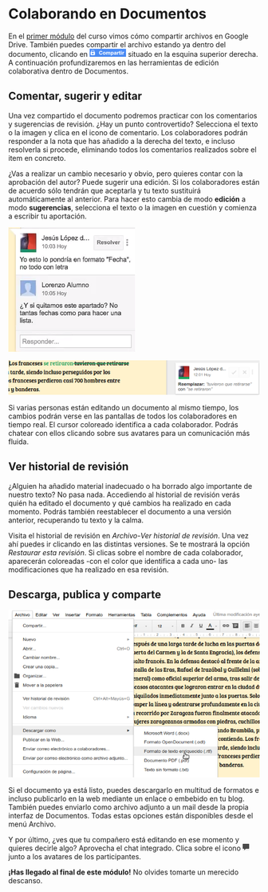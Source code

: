 # Colaborando en Documentos

En el [primer módulo](compartir-y-colaborar.md) del curso vimos cómo compartir archivos en Google Drive. También puedes compartir el archivo estando ya dentro del documento, clicando en ![](https://raw.githubusercontent.com/catedu/curso-google-drive/master/images/Boton_compartir.png) situado en la esquina superior derecha. A continuación profundizaremos en las herramientas de edición colaborativa dentro de Documentos.

## Comentar, sugerir y editar

Una vez compartido el documento podremos practicar con los comentarios y sugerencias de revisión. ¿Hay un punto controvertido? Selecciona el
texto o la imagen y clica en el icono de comentario. Los colaboradores podrán responder a la nota que has añadido a la derecha del texto, e
incluso resolverla si procede, eliminando todos los comentarios realizados sobre el item en concreto.

¿Vas a realizar un cambio necesario y obvio, pero quieres contar con la aprobación del autor? Puede sugerir una edición. Si los colaboradores
están de acuerdo sólo tendrán que aceptarla y tu texto sustituirá automáticamente al anterior. Para hacer esto cambia de modo **edición**
a modo **sugerencias**, selecciona el texto o la imagen en cuestión y comienza a escribir tu aportación.

![Comentando en Documentos de Google](https://raw.githubusercontent.com/catedu/curso-google-drive/master/images/Comentando_en_Documentos_de_Google.png)

![Sugiriendo en Documentos de Google](https://raw.githubusercontent.com/catedu/curso-google-drive/master/images/Sugiriendo_en_Documentos_de_Google.png)

Si varias personas están editando un documento al mismo tiempo, los cambios podrán verse en las pantallas de todos los colaboradores en tiempo real. El cursor coloreado identifica a cada colaborador. Podrás chatear con ellos clicando sobre sus avatares para un comunicación más fluida.

## Ver historial de revisión

¿Alguien ha añadido material inadecuado o ha borrado algo importante de nuestro texto? No pasa nada. Accediendo al historial de revisión verás
quién ha editado el documento y qué cambios ha realizado en cada momento. Podrás también reestablecer el documento a una versión anterior, recuperando tu texto y la calma.

Visita el historial de revisión en *Archivo*-*Ver historial de revisión*. Una vez ahí puedes ir clicando en las distintas versiones. Se
te mostrará la opción *Restaurar esta revisión*. Si clicas sobre el nombre de cada colaborador, aparecerán coloreadas -con el color que
identifica a cada uno- las modificaciones que ha realizado en esa revisión.

## Descarga, publica y comparte

![Descargando Documentos de Google](https://raw.githubusercontent.com/catedu/curso-google-drive/master/images/Descargando_Documentos_de_Google.png)

Si el documento ya está listo, puedes descargarlo en multitud de formatos e incluso publicarlo en la web mediante un enlace o embebido en tu blog. También puedes enviarlo como archivo adjunto a un mail desde la propia interfaz de Documentos. Todas estas opciones están disponibles desde el menú Archivo.

Y por último, ¿ves que tu compañero está editando en ese momento y quieres decirle algo? Aprovecha el chat integrado. Clica sobre el icono ![Icono de chat](https://raw.githubusercontent.com/catedu/curso-google-drive/master/images/Icono_de_chat.png) junto a los avatares de los participantes.

**¡Has llegado al final de este módulo!** No olvides tomarte un merecido descanso.


<!--
{% youtube %}https://www.youtube.com/watch?v=dtenKQ6df9Y{% endyoutube %}
-->